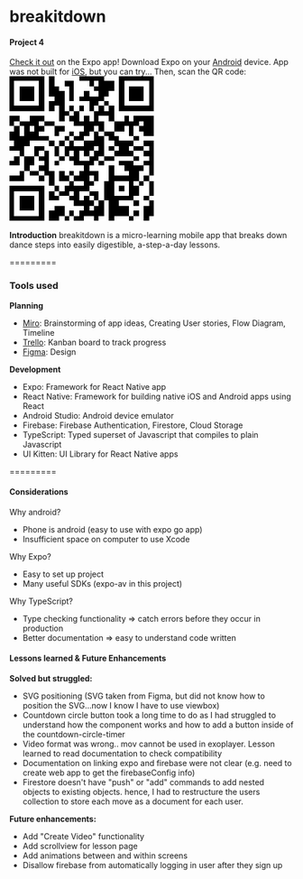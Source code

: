 # breakitdown
#### Project 4

[Check it out](https://expo.dev/@imanonion/breakitdown) on the Expo app!
Download Expo on your [Android](https://play.google.com/store/apps/details?id=host.exp.exponent&referrer=www) device. App was not built for [iOS](https://itunes.apple.com/app/apple-store/id982107779), but you can try...
Then, scan the QR code: ![alt text](https://github.com/imanonion/breakitdown/blob/master/assets/expo-breakitdown.png "QR Code")

**Introduction**
breakitdown is a micro-learning mobile app that breaks down dance steps into easily digestible, a-step-a-day lessons. 

=========

### Tools used
**Planning**
- [Miro](https://miro.com/): Brainstorming of app ideas, Creating User stories, Flow Diagram, Timeline
- [Trello](https://trello.com/en): Kanban board to track progress
- [Figma](https://www.figma.com/): Design

**Development**
- Expo: Framework for React Native app
- React Native: Framework for building native iOS and Android apps using React
- Android Studio: Android device emulator
- Firebase: Firebase Authentication, Firestore, Cloud Storage
- TypeScript: Typed superset of Javascript that compiles to plain Javascript
- UI Kitten: UI Library for React Native apps

=========

#### Considerations
Why android?
- Phone is android (easy to use with expo go app)
- Insufficient space on computer to use Xcode

Why Expo?
- Easy to set up project
- Many useful SDKs (expo-av in this project)

Why TypeScript?
- Type checking functionality => catch errors before they occur in production
- Better documentation => easy to understand code written

#### Lessons learned & Future Enhancements

**Solved but struggled:**
- SVG positioning (SVG taken from Figma, but did not know how to position the SVG...now I know I have to use viewbox)
- Countdown circle button took a long time to do as I had struggled to understand how the component works and how to add a button inside of the countdown-circle-timer
- Video format was wrong.. mov cannot be used in exoplayer. Lesson learned to read documentation to check compatibility
- Documentation on linking expo and firebase were not clear (e.g. need to create web app to get the firebaseConfig info)
- Firestore doesn't have "push" or "add" commands to add nested objects to existing objects. hence, I had to restructure the users collection to store each move as a document for each user.

**Future enhancements:**
- Add "Create Video" functionality
- Add scrollview for lesson page
- Add animations between and within screens
- Disallow firebase from automatically logging in user after they sign up